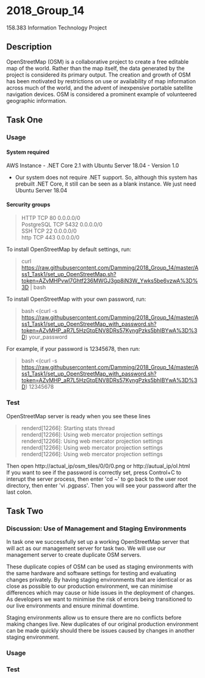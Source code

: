 # 2018_Group_14
158.383 Information Technology Project

## Description
OpenStreetMap (OSM) is a collaborative project to create a free editable map of the world. Rather than the map itself, the data generated by the project is considered its primary output. The creation and growth of OSM has been motivated by restrictions on use or availability of map information across much of the world, and the advent of inexpensive portable satellite navigation devices. OSM is considered a prominent example of volunteered geographic information.

## Task One

### Usage

#### System required
AWS Instance - .NET Core 2.1 with Ubuntu Server 18.04 - Version 1.0  
* Our system does not require .NET support. So, although this system has prebuilt .NET Core, it still can be seen as a blank instance. We just need Ubuntu Server 18.04

#### Sercurity groups
> HTTP 			TCP 	80 		0.0.0.0/0  
> PostgreSQL 	TCP		5432	0.0.0.0/0  
> SSH			TCP		22		0.0.0.0/0  
> http 			TCP		443		0.0.0.0/0  

To install OpenStreetMap by default settings, run:  
> curl https://raw.githubusercontent.com/Damming/2018_Group_14/master/Ass1_Task1/set_up_OpenStreetMap.sh?token=AZvMHPvwl7Ghtf236MWGJ3gp8iN3W_Ywks5be6vzwA%3D%3D | bash

To install OpenStreetMap with your own password, run:  
> bash <(curl -s https://raw.githubusercontent.com/Damming/2018_Group_14/master/Ass1_Task1/set_up_OpenStreetMap_with_password.sh?token=AZvMHP_aR7L5HzGtqENV8DRs57KyngPzks5bhIBYwA%3D%3D) your_password

For example, if your password is 12345678, then run:  
> bash <(curl -s https://raw.githubusercontent.com/Damming/2018_Group_14/master/Ass1_Task1/set_up_OpenStreetMap_with_password.sh?token=AZvMHP_aR7L5HzGtqENV8DRs57KyngPzks5bhIBYwA%3D%3D) 12345678

### Test

OpenStreetMap server is ready when you see these lines  
> renderd[12266]: Starting stats thread  
> renderd[12266]: Using web mercator projection settings  
> renderd[12266]: Using web mercator projection settings  
> renderd[12266]: Using web mercator projection settings  
> renderd[12266]: Using web mercator projection settings  

Then open http://actual_ip/osm_tiles/0/0/0.png or http://autual_ip/ol.html  
If you want to see if the password is correctly set, press Control+C to interupt the server process, then enter 'cd ~' to go back to the user root directory, then enter 'vi .pgpass'. Then you will see your password after the last colon.


## Task Two

### Discussion: Use of Management and Staging Environments
In task one we successfully set up a working OpenStreetMap server that will act as our management server for task two. We will use our management server to create duplicate OSM servers.

These duplicate copies of OSM can be used as staging environments with the same hardware and software settings for testing and evaluating changes privately. By having staging environments that are identical or as close as possible to our production environment, we can minimise differences which may cause or hide issues in the deployment of changes. As developers we want to minimise the risk of errors being transitioned to our live environments and ensure minimal downtime. 

Staging environments allow us to ensure there are no conflicts before making changes live. New duplicates of our original production environment can be made quickly should there be issues caused by changes in another staging environment. 

### Usage

### Test
